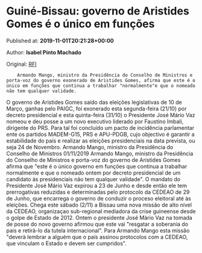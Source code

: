 
# Guiné-Bissau: governo de Aristides Gomes é o único em funções

Published at: **2019-11-01T20:21:28+00:00**

Author: **Isabel Pinto Machado**

Original: [RFI](http://pt.rfi.fr/guin%C3%A9-bissau/20191101-guin%C3%A9-bissau-governo-de-aristides-gomes-%C3%A9-o-%C3%BAnico-em-fun%C3%A7%C3%B5es)


        Armando Mango, ministro da Presidência do Conselho de Ministros e porta-voz do governo exonerado de Aristides Gomes, afirma que este é o único em funções que continua a trabalhar "normalmente"e que o nomeado não tem qualquer validade.
      
O governo de Aristides Gomes saído das eleições legislativas de 10 de Março, ganhas pelo PAIGC, foi exonerado esta segunda-feira (21/10) por decreto presidencial e esta quinta-feira (31/10) o Presidente José Mário Vaz nomeou e deu posse a um novo executivo liderado por Faustino Imbali, dirigente do PRS.
Para tal foi concluído um pacto de incidência parlamentar ente os partidos MADEM-G15, PRS e APU-PDGB, cujo objectivo é garantir a estabilidade do país e realizar as eleições presidenciais na data prevista, ou seja 24 de Novembro.
Armando Mango, ministro da Presidência do Conselho de Ministros 01/11/2019
Armando Mango, ministro da Presidência do Conselho de Ministros e porta-voz do governo de Aristides Gomes afirma que "este é o ùnico governo em funções que continua a trabalhar normalmente e que o nomeado ontem por decreto presidencial de um candidato às presidenciais não tem qualquer validade".
O mandato do Presidente José Mário Vaz expirou a 23 de Junho e desde então ele tem prerrogativas reduzidas e determinadas pelo protocolo da CEDEAO de 29 de Junho, que encarrega o governo de conduzir o proceso eleitoral até às eleições.
Chega este sábado (2/11) a Bissau uma nova missão de alto nível da CEDEAO, organizaçao sub-regional mediadora da crise guineense desde o golpe de Estado de 2012.
Ontem o presidente José Màrio Vaz na tomada de posse do novo governo afirmou que este vai "resgatar a soberania do pais e retirà-lo da tutela internacional".
Para Armando Mango esta missão "deverà lembrar a alguém que o país assinou protocolos com a CEDEAO, que vinculam o Estado e devem ser cumpridos".
